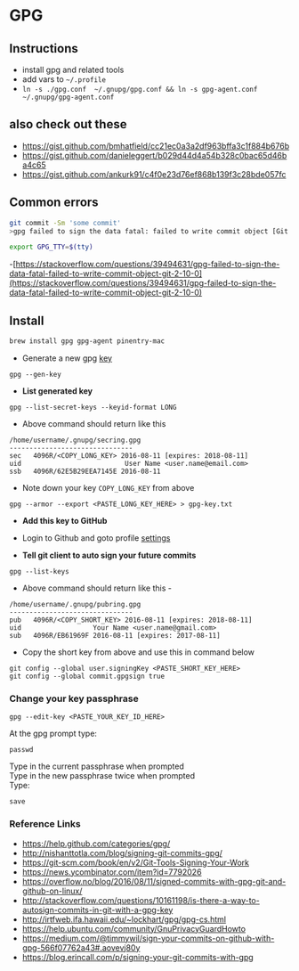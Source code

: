 # GPG

## Instructions
- install gpg and related tools
- add vars to `~/.profile`
- `ln -s ./gpg.conf  ~/.gnupg/gpg.conf && ln -s gpg-agent.conf ~/.gnupg/gpg-agent.conf`

## also check out these

- https://gist.github.com/bmhatfield/cc21ec0a3a2df963bffa3c1f884b676b
- https://gist.github.com/danieleggert/b029d44d4a54b328c0bac65d46ba4c65
- https://gist.github.com/ankurk91/c4f0e23d76ef868b139f3c28bde057fc

## Common errors
```bash
git commit -Sm 'some commit'
>gpg failed to sign the data fatal: failed to write commit object [Git 2.10.0]

export GPG_TTY=$(tty)
```
-[https://stackoverflow.com/questions/39494631/gpg-failed-to-sign-the-data-fatal-failed-to-write-commit-object-git-2-10-0](https://stackoverflow.com/questions/39494631/gpg-failed-to-sign-the-data-fatal-failed-to-write-commit-object-git-2-10-0)

## Install
```bash
brew install gpg gpg-agent pinentry-mac
```
* Generate a new gpg [key](https://help.github.com/articles/generating-a-new-gpg-key/)
```
gpg --gen-key
```

* **List generated key**
```
gpg --list-secret-keys --keyid-format LONG
```
* Above command should return like this
```
/home/username/.gnupg/secring.gpg
-------------------------------
sec   4096R/<COPY_LONG_KEY> 2016-08-11 [expires: 2018-08-11]
uid                          User Name <user.name@email.com>
ssb   4096R/62E5B29EEA7145E 2016-08-11
```
* Note down your key ```COPY_LONG_KEY``` from above

```
gpg --armor --export <PASTE_LONG_KEY_HERE> > gpg-key.txt
```
* **Add this key to GitHub**
* Login to Github and goto profile [settings](https://github.com/settings/keys)

* **Tell git client to auto sign your future commits**
```
gpg --list-keys
```
* Above command should return like this -
```
/home/username/.gnupg/pubring.gpg
-------------------------------
pub   4096R/<COPY_SHORT_KEY> 2016-08-11 [expires: 2018-08-11]
uid                  Your Name <user.name@gmail.com>
sub   4096R/EB61969F 2016-08-11 [expires: 2017-08-11]
```
* Copy the short key from above and use this in command below
```
git config --global user.signingKey <PASTE_SHORT_KEY_HERE>
git config --global commit.gpgsign true
```

### Change your key passphrase
```
gpg --edit-key <PASTE_YOUR_KEY_ID_HERE>
```
At the gpg prompt type:
```
passwd
```
Type in the current passphrase when prompted<br>
Type in the new passphrase twice when prompted<br>
Type:
```
save
```

### Reference Links
* https://help.github.com/categories/gpg/
* http://nishanttotla.com/blog/signing-git-commits-gpg/
* https://git-scm.com/book/en/v2/Git-Tools-Signing-Your-Work
* https://news.ycombinator.com/item?id=7792026
* https://overflow.no/blog/2016/08/11/signed-commits-with-gpg-git-and-github-on-linux/
* http://stackoverflow.com/questions/10161198/is-there-a-way-to-autosign-commits-in-git-with-a-gpg-key
* http://irtfweb.ifa.hawaii.edu/~lockhart/gpg/gpg-cs.html
* https://help.ubuntu.com/community/GnuPrivacyGuardHowto
* https://medium.com/@timmywil/sign-your-commits-on-github-with-gpg-566f07762a43#.aovevj80y
* https://blog.erincall.com/p/signing-your-git-commits-with-gpg
